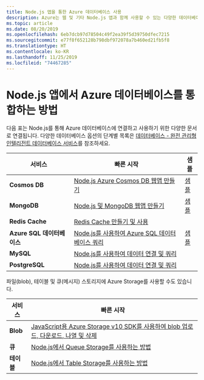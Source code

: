 ```yaml
---
title: Node.js 앱을 통한 Azure 데이터베이스 사용
description: Azure는 웹 및 기타 Node.js 앱과 함께 사용할 수 있는 다양한 데이터베이스를 제공합니다.
ms.topic: article
ms.date: 08/20/2019
ms.openlocfilehash: 6eb7dcb97d78504c49f2ea39f5d39750dfec7215
ms.sourcegitcommit: e77f8f652128b798dbf972078a7b460ed21fb5f8
ms.translationtype: HT
ms.contentlocale: ko-KR
ms.lasthandoff: 11/25/2019
ms.locfileid: "74467285"
---
```

# <a name="how-to-integrate-azure-databases-in-nodejs-apps"></a>Node.js 앱에서 Azure 데이터베이스를 통합하는 방법

다음 표는 Node.js를 통해 Azure 데이터베이스에 연결하고 사용하기 위한 다양한 문서로 연결됩니다. 다양한 데이터베이스 옵션의 단계별 목록은 [데이터베이스 - 완전 관리형 인텔리전트 데이터베이스 서비스](https://azure.microsoft.com/product-categories/databases/)를 참조하세요.

| 서비스 | 빠른 시작 | 샘플 |
| --- | --- | --- |
| **Cosmos DB** | [Node.js Azure Cosmos DB 웹앱 만들기](/azure/cosmos-db/create-sql-api-nodejs) | [샘플](https://docs.microsoft.com/samples/browse/?languages=javascript%2Cnodejs&products=azure-cosmos-db) |
| **MongoDB** | [Node.js 및 MongoDB 웹앱 만들기](/azure/app-service-web/app-service-web-tutorial-nodejs-mongodb-app) | [샘플](https://docs.microsoft.com/samples/browse/?languages=javascript%2Cnodejs&term=Mongo%20DB) |
| **Redis Cache** | [Redis Cache 만들기 및 사용](/azure/redis-cache/cache-nodejs-get-started) | |
| **Azure SQL 데이터베이스** | [Node.js를 사용하여 Azure SQL 데이터베이스 쿼리](/azure/sql-database/sql-database-connect-query-nodejs) | [샘플](https://docs.microsoft.com/samples/browse/?languages=javascript%2Cnodejs&products=azure-sql-database) | |
| **MySQL** | [Node.js를 사용하여 데이터 연결 및 쿼리](/azure/mysql/connect-nodejs) | |
| **PostgreSQL** | [Node.js를 사용하여 데이터 연결 및 쿼리](/azure/postgresql/connect-nodejs) | |

파일(blob), 테이블 및 큐(메시지) 스토리지에 Azure Storage를 사용할 수도 있습니다.

| 서비스 | 빠른 시작 |
| --- | --- |
| **Blob** | [JavaScript용 Azure Storage v10 SDK를 사용하여 blob 업로드, 다운로드, 나열 및 삭제](/azure/storage/blobs/storage-quickstart-blobs-nodejs-v10) |
| **큐** | [Node.js에서 Queue Storage를 사용하는 방법](/azure/storage/queues/storage-nodejs-how-to-use-queues) |
| **테이블** | [Node.js에서 Table Storage를 사용하는 방법](/azure/cosmos-db/table-storage-how-to-use-nodejs) |
